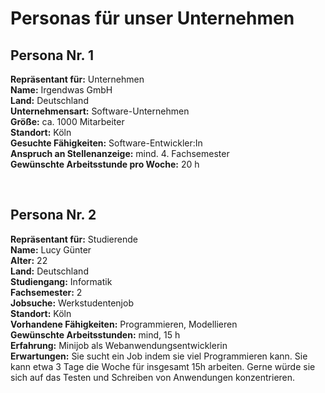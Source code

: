 # **Personas für unser Unternehmen**

## **Persona Nr. 1**

**Repräsentant für:**  Unternehmen<br/>
**Name:** Irgendwas GmbH<br/>
**Land:** Deutschland<br/>
**Unternehmensart:** Software-Unternehmen<br/>
**Größe:** ca. 1000 Mitarbeiter<br/>
**Standort:** Köln<br/>
**Gesuchte Fähigkeiten:** Software-Entwickler:In<br/>
**Anspruch an Stellenanzeige:** mind. 4. Fachsemester<br/>
**Gewünschte Arbeitsstunde pro Woche:** 20 h<br/>

<br/>

## **Persona Nr. 2**

**Repräsentant für:** Studierende<br/>
**Name:** Lucy Günter<br/>
**Alter:** 22<br/>
**Land:** Deutschland<br/>
**Studiengang:** Informatik<br/>
**Fachsemester:** 2<br/>
**Jobsuche:** Werkstudentenjob <br/>
**Standort:** Köln<br/>
**Vorhandene Fähigkeiten:** Programmieren, Modellieren <br/>
**Gewünschte Arbeitsstunden:** mind, 15 h<br/>
**Erfahrung:** Minijob als Webanwendungsentwicklerin<br/>
**Erwartungen:** Sie sucht ein Job indem sie viel Programmieren kann. Sie kann etwa 3 Tage die Woche für insgesamt 15h arbeiten. Gerne würde sie sich auf das Testen und Schreiben von Anwendungen konzentrieren. 



